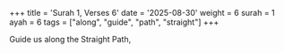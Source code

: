 +++
title = 'Surah 1, Verses 6'
date = '2025-08-30'
weight = 6
surah = 1
ayah = 6
tags = ["along", "guide", "path", "straight"]
+++

Guide us along the Straight Path,
